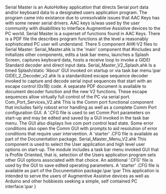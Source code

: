 Serial Master is an AutoHotkey application that directs Serial port data and/or keyboard data to a designated users application program. The program came into existance due to unresolvable issues that AAC Keys has with some newer serial drivers. AAC keys is/was used by the user community with disabilities to interface Augmentive Assistive devices to the PC world.
Serial Master is a superset of functions found in AAC Keys. There is a PDF file the describes program functions at the level a reasonably sophisticated PC user will understand.
There 5 component AHK-V2 files to Serial Master:
Serial_Master.ahk is the 'main' component that #includes and initializes other components, edits a task bar menu, launches a Splash Screen, captures keyboard data, hosts a receive loop to invoke a GIDEI Standard decoder and direct input data.
Serial_Master_V2_Splash.ahk Is a timed Splash/static 'About' GUI invoked on startup or via task bar menu.\par
GIDEI_2_Decoder_v2.ahk Is a standardized escape sequence decoder invoked to capture and decode serial input sequences that start with an escape control (0x1B) code. A separate PDF document is available to document decoder function and the new V2 functions. These escape sequences allow virtually full control of the PC via serial port.
Com_Port_Services_V2.ahk This is the Comm port functional component that includes fairly robost error handling as well as a complete Comm Port configuration GUI. A '.CFG file is used to set Comm Port parameters on start-up and may be edited and saved by a GUI invoked in the task bar menu. The GUI also displays live com port control lead state.
Some error conditions also open the Comm GUI with prompts to aid resolution of error conditions that require user intervention. A 'starter' .CFG file is available as part of the Docunentation package.
Serial_Master_Menu_V2.ahk This component is used to select the User application and high level user options on start-up. The module includes a task bar menu invoked GUI that is Profile Oriented, that is, selection of the Users application program sets other GUI options associated with that choice. An additional '.CFG' file is used by the GUI to save edited operating parameters. A 'starter' .CFG file is available as part of the Docunentation package.\par
\par
This application is intended to serve the users of Augmentive Assistve devices as well as Arduino and other hobbiests seeking a simple, self contained PC interface.\par
}
 
